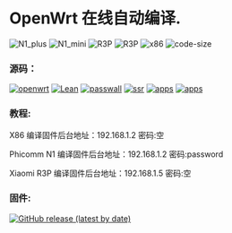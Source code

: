 # OpenWrt 在线自动编译.
![N1_plus](https://github.com/roacn/Actions-OpenWrt-Lede/workflows/N1_Plus/badge.svg)
![N1_mini](https://github.com/roacn/Actions-OpenWrt-Lede/workflows/N1_Mini/badge.svg)
![R3P](https://github.com/roacn/Actions-OpenWrt-Lede/workflows/R3P-lede/badge.svg?)
![R3P](https://github.com/roacn/Actions-OpenWrt-Lede/workflows/R3P-openwrt/badge.svg?)
![x86](https://github.com/roacn/Actions-OpenWrt-Lede/workflows/lede-x86-64/badge.svg?)
![code-size](https://img.shields.io/github/languages/code-size/roacn/Actions-OpenWrt-Lede?color=blueviolet)


### 源码：
[![openwrt](https://img.shields.io/badge/source-openwrt-blueviolet.svg?style=flat&logo=appveyor)](https://github.com/openwrt/openwrt) 
[![Lean](https://img.shields.io/badge/source-Lean-red.svg?style=flat&logo=appveyor)](https://github.com/coolsnowwolf/lede) 
[![passwall](https://img.shields.io/badge/passwall-xiaorouji-orange.svg?style=flat&logo=appveyor)](https://github.com/xiaorouji/openwrt-passwall) 
[![ssr](https://img.shields.io/badge/ssr-fw876-tomato.svg?style=flat&logo=appveyor)](https://github.com/fw876/helloworld)
[![apps](https://img.shields.io/badge/apps-roa-violet.svg?style=flat&logo=appveyor)](https://github.com/roacn/openwrt-packages)
[![apps](https://img.shields.io/badge/compile-roa-deeppink.svg?style=flat&logo=appveyor)](https://github.com/roacn/compile-packages)


### 教程:
X86 编译固件后台地址：192.168.1.2 密码:空

Phicomm N1 编译固件后台地址：192.168.1.2 密码:password

Xiaomi R3P 编译固件后台地址：192.168.1.5 密码:空


### 固件:

[![GitHub release (latest by date)](https://img.shields.io/github/v/release/roacn/Actions-OpenWrt-Lede?style=for-the-badge&label=下载&&color=00aa66)](https://github.com/roacn/Actions-OpenWrt-Lede/releases/latest)
